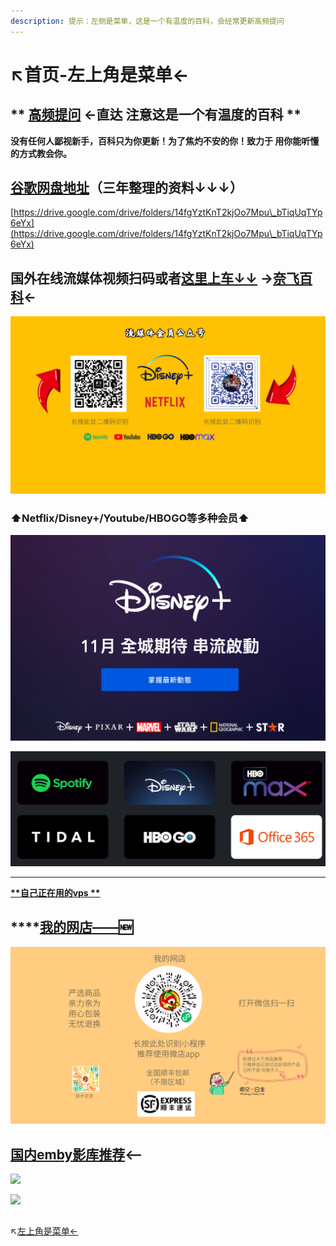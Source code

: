 ```yaml
---
description: 提示：左侧是菜单，这是一个有温度的百科，会经常更新高频提问
---
```


# ↖️首页-左上角是菜单←

## ** **[**高频提问**](gao-pin-ti-wen.md)** ←直达 注意这是一个有温度的百科 **

**没有任何人鄙视新手，百科只为你更新！为了焦灼不安的你！致力于 用你能听懂的方式教会你。**

## [谷歌网盘地址](https://drive.google.com/drive/folders/14fgYztKnT2kjOo7Mpu\_bTiqUqTYp6eYx)（三年整理的资料↓↓↓）

[https://drive.google.com/drive/folders/14fgYztKnT2kjOo7Mpu\_bTiqUqTYp6eYx](https://drive.google.com/drive/folders/14fgYztKnT2kjOo7Mpu\_bTiqUqTYp6eYx)

## 国外在线流媒体视频扫码或者[这里上车↓↓](https://naifei.pro/m/?rid=1p5c6) →[奈飞百科](nai-fei-ying-pian-tui-jian.md)←

![](<.gitbook/assets/liu-mei-ti-he-zu- (1).png>)

### ⬆️Netflix/Disney+/Youtube/HBOGO等多种会员⬆️

![11月迪士尼流媒体将登陆港台地区](.gitbook/assets/jie-ping-20210831-xia-wu-9.07.30.png)

![](.gitbook/assets/jie-ping-20210831-xia-wu-9.35.08.png)

****

****[**自己正在用的vps **](https://i.ok4.icu/9Wy)****

## ****[**我的网店——**](https://weidian.com/?userid=1819313964)**🆕**

![](.gitbook/assets/wo-de-wang-dian-.png)

## [国内emby影库推荐](emby-ying-ku-tui-jian-kuo-he-guo-nei.md)<——

![](.gitbook/assets/jie-ping-20210918-xia-wu-2.55.20.png)

![](.gitbook/assets/jie-ping-20210918-xia-wu-2.45.52.png)

##

↖️[左上角是菜单←](gao-pin-ti-wen.md)
